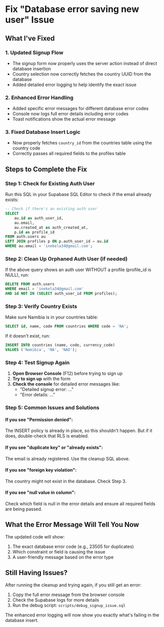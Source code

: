 # Fix "Database error saving new user" Issue

## What I've Fixed

### 1. **Updated Signup Flow**
- The signup form now properly uses the server action instead of direct database insertion
- Country selection now correctly fetches the country UUID from the database
- Added detailed error logging to help identify the exact issue

### 2. **Enhanced Error Handling**
- Added specific error messages for different database error codes
- Console now logs full error details including error codes
- Toast notifications show the actual error message

### 3. **Fixed Database Insert Logic**
- Now properly fetches `country_id` from the countries table using the country code
- Correctly passes all required fields to the profiles table

## Steps to Complete the Fix

### Step 1: Check for Existing Auth User
Run this SQL in your Supabase SQL Editor to check if the email already exists:

```sql
-- Check if there's an existing auth user
SELECT 
    au.id as auth_user_id,
    au.email,
    au.created_at as auth_created_at,
    p.id as profile_id
FROM auth.users au
LEFT JOIN profiles p ON p.auth_user_id = au.id
WHERE au.email = 'inekela34@gmail.com';
```

### Step 2: Clean Up Orphaned Auth User (if needed)
If the above query shows an auth user WITHOUT a profile (profile_id is NULL), run:

```sql
DELETE FROM auth.users 
WHERE email = 'inekela34@gmail.com' 
AND id NOT IN (SELECT auth_user_id FROM profiles);
```

### Step 3: Verify Country Exists
Make sure Namibia is in your countries table:

```sql
SELECT id, name, code FROM countries WHERE code = 'NA';
```

If it doesn't exist, run:
```sql
INSERT INTO countries (name, code, currency_code) 
VALUES ('Namibia', 'NA', 'NAD');
```

### Step 4: Test Signup Again

1. **Open Browser Console** (F12) before trying to sign up
2. **Try to sign up** with the form
3. **Check the console** for detailed error messages like:
   - "Detailed signup error: ..."
   - "Error details: ..."

### Step 5: Common Issues and Solutions

#### If you see "Permission denied":
The INSERT policy is already in place, so this shouldn't happen. But if it does, double-check that RLS is enabled.

#### If you see "duplicate key" or "already exists":
The email is already registered. Use the cleanup SQL above.

#### If you see "foreign key violation":
The country might not exist in the database. Check Step 3.

#### If you see "null value in column":
Check which field is null in the error details and ensure all required fields are being passed.

## What the Error Message Will Tell You Now

The updated code will show:
1. The exact database error code (e.g., 23505 for duplicates)
2. Which constraint or field is causing the issue
3. A user-friendly message based on the error type

## Still Having Issues?

After running the cleanup and trying again, if you still get an error:
1. Copy the full error message from the browser console
2. Check the Supabase logs for more details
3. Run the debug script: `scripts/debug_signup_issue.sql`

The enhanced error logging will now show you exactly what's failing in the database insert.